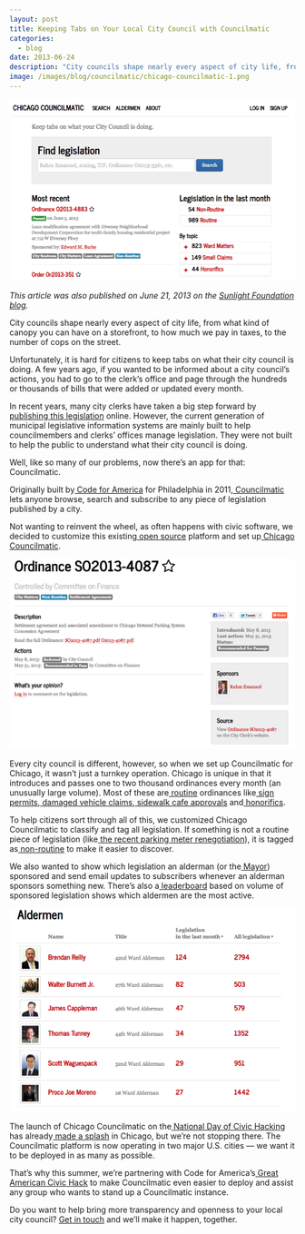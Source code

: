 ```yaml
---
layout: post
title: Keeping Tabs on Your Local City Council with Councilmatic
categories: 
  - blog
date: 2013-06-24
description: "City councils shape nearly every aspect of city life, from what kind of canopy you can have on a storefront, to how much we pay in taxes, to the number of cops on the street. There's now an app for viewing all this legislative information: Councilmatic."
image: /images/blog/councilmatic/chicago-councilmatic-1.png
---
```


<p><a href='http://chicagocouncilmatic.org'><img class='img-polaroid' src='/images/blog/councilmatic/chicago-councilmatic-1.png' title='Chicago Councilmatic' alt='Chicago Councilmatic'></a></p>
            
<p><em>This article was also published on June 21, 2013 on the <a href="http://sunlightfoundation.com/blog/2013/06/21/opengov-voices-keeping-tabs-on-your-local-city-council-with-councilmatic/">Sunlight Foundation blog</a>.</em></p>

<p>City councils shape nearly every aspect of city life, from what kind of canopy you can have on a storefront, to how much we pay in taxes, to the number of cops on the street.</p>

<p>Unfortunately, it is hard for citizens to keep tabs on what their city council is doing. A few years ago, if you wanted to be informed about a city council’s actions, you had to go to the clerk’s office and page through the hundreds or thousands of bills that were added or updated every month.</p>

In recent years, many city clerks have taken a big step forward by[ publishing](http://legistar.council.nyc.gov/Legislation.aspx)[ this](http://chicago.legistar.com/Legislation.aspx)[ legislation](http://phila.legistar.com/) online. However, the current generation of municipal legislative information systems are mainly built to help councilmembers and clerks’ offices manage legislation. They were not built to help the public to understand what their city council is doing.

Well, like so many of our problems, now there’s an app for that: Councilmatic.

Originally built by[ Code for America](http://codeforamerica.org/) for Philadelphia in 2011,[ Councilmatic](http://www.councilmatic.org/) lets anyone browse, search and subscribe to any piece of legislation published by a city.

Not wanting to reinvent the wheel, as often happens with civic software, we decided to customize this existing[ open source](https://github.com/codeforamerica/councilmatic) platform and set up[ Chicago Councilmatic](http://chicagocouncilmatic.org/).

<p><a href='http://chicagocouncilmatic.org/legislation/1425826'><img class='img-polaroid' src='/images/blog/councilmatic/chicago-councilmatic-2.png' title='Chicago Metered Parking System Concession Agreement' alt='Chicago Metered Parking System Concession Agreement'></a></p>

Every city council is different, however, so when we set up Councilmatic for Chicago, it wasn’t just a turnkey operation. Chicago is unique in that it introduces and passes one to two thousand ordinances every month (an unusually large volume). Most of these are[ routine](http://chicagocouncilmatic.org/search/?q=&amp;topics=Routine) ordinances like[ sign permits](http://chicagocouncilmatic.org/search/?q=&amp;topics=Sign+permits),[ damaged vehicle claims](http://chicagocouncilmatic.org/search/?q=&amp;topics=Damage+to+vehicle+claim),[ sidewalk cafe approvals](http://chicagocouncilmatic.org/search/?q=&amp;topics=Sidewalk+cafe) and[ honorifics](http://chicagocouncilmatic.org/search/?q=&amp;topics=Honorific).

To help citizens sort through all of this, we customized Chicago Councilmatic to classify and tag all legislation. If something is not a routine piece of legislation (like[ the recent parking meter renegotiation](http://chicagocouncilmatic.org/legislation/1425826)), it is tagged as[ non-routine](http://chicagocouncilmatic.org/search/?q=&amp;topics=Non-Routine) to make it easier to discover.

We also wanted to show which legislation an alderman (or the[ Mayor](http://chicagocouncilmatic.org/member/105)) sponsored and send email updates to subscribers whenever an alderman sponsors something new. There’s also a[ leaderboard](http://chicagocouncilmatic.org/members/) based on volume of sponsored legislation shows which aldermen are the most active.

<p><a href='http://chicagocouncilmatic.org/members'><img class='img-polaroid' src='/images/blog/councilmatic/chicago-councilmatic-3.png' title='Chicago Aldermen' alt='Chicago Aldermen'></a></p>

The launch of Chicago Councilmatic on the[ National Day of Civic Hacking](http://hackforchange.org/) has already[ made](http://gapersblock.com/mechanics/2013/06/04/keep-tabs-on-city-council-and-your-alderman-with-councilmatic/)[ a](http://www.marinacityonline.com/news/council0611.htm)[ splash](https://twitter.com/Fioretti2ndWard/status/340940707269328897) in Chicago, but we’re not stopping there. The Councilmatic platform is now operating in two major U.S. cities — we want it to be deployed in as many as possible.

That’s why this summer, we’re partnering with Code for America’s[ Great American Civic Hack](http://brigade.codeforamerica.org/civic-coding) to make Councilmatic even easier to deploy and assist any group who wants to stand up a Councilmatic instance.

Do you want to help bring more transparency and openness to your local city council? [Get in touch](mailto:councilmatic-info@opencityapps.org) and we’ll make it happen, together.